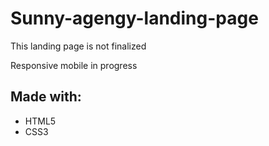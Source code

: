 # Sunny-agengy-landing-page

This landing page is not finalized

Responsive mobile in progress

## Made with: 
- HTML5
- CSS3

